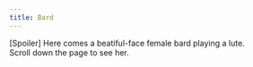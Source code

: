 ```yaml
---
title: Bard
---
```


[Spoiler] Here comes a beatiful-face female bard playing a lute.<br/>
Scroll down the page to see her.

<div style="height:100vh;"></div>

<img class="img-fluid lazy" src="" data-src="/img/sample/female-bard.png" alt="A female bard playing a lute" />